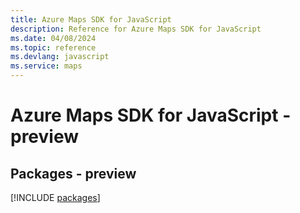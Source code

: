 ```yaml
---
title: Azure Maps SDK for JavaScript
description: Reference for Azure Maps SDK for JavaScript
ms.date: 04/08/2024
ms.topic: reference
ms.devlang: javascript
ms.service: maps
---
```

# Azure Maps SDK for JavaScript - preview
## Packages - preview
[!INCLUDE [packages](maps-index.md)]